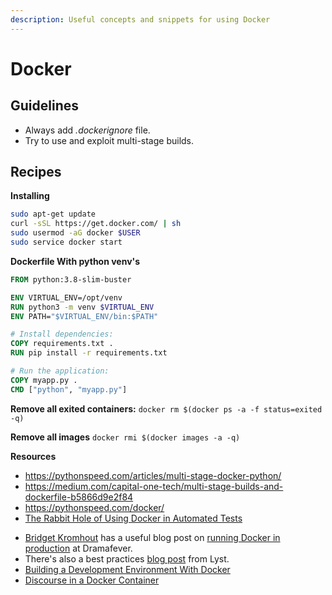 ```yaml
---
description: Useful concepts and snippets for using Docker
---
```


# Docker



## Guidelines

- Always add *.dockerignore* file.
- Try to use and exploit multi-stage builds.



## Recipes

**Installing**

```bash
sudo apt-get update
curl -sSL https://get.docker.com/ | sh
sudo usermod -aG docker $USER
sudo service docker start
```

**Dockerfile With python venv's**

```dockerfile
FROM python:3.8-slim-buster

ENV VIRTUAL_ENV=/opt/venv
RUN python3 -m venv $VIRTUAL_ENV
ENV PATH="$VIRTUAL_ENV/bin:$PATH"

# Install dependencies:
COPY requirements.txt .
RUN pip install -r requirements.txt

# Run the application:
COPY myapp.py .
CMD ["python", "myapp.py"]
```

**Remove all exited containers:**
`docker rm $(docker ps -a -f status=exited -q)`

**Remove all images**
`docker rmi $(docker images -a -q)`



**Resources**

- https://pythonspeed.com/articles/multi-stage-docker-python/
- https://medium.com/capital-one-tech/multi-stage-builds-and-dockerfile-b5866d9e2f84
- https://pythonspeed.com/docker/
- [The Rabbit Hole of Using Docker in Automated Tests](http://gregoryszorc.com/blog/2014/10/16/the-rabbit-hole-of-using-docker-in-automated-tests/)
* [Bridget Kromhout](https://twitter.com/bridgetkromhout) has a useful blog post on [running Docker in production](http://sysadvent.blogspot.co.uk/2014/12/day-1-docker-in-production-reality-not.html) at Dramafever.
* There's also a best practices [blog post](http://developers.lyst.com/devops/2014/12/08/docker/) from Lyst.
* [Building a Development Environment With Docker](https://tersesystems.com/2013/11/20/building-a-development-environment-with-docker/)
* [Discourse in a Docker Container](https://samsaffron.com/archive/2013/11/07/discourse-in-a-docker-container)